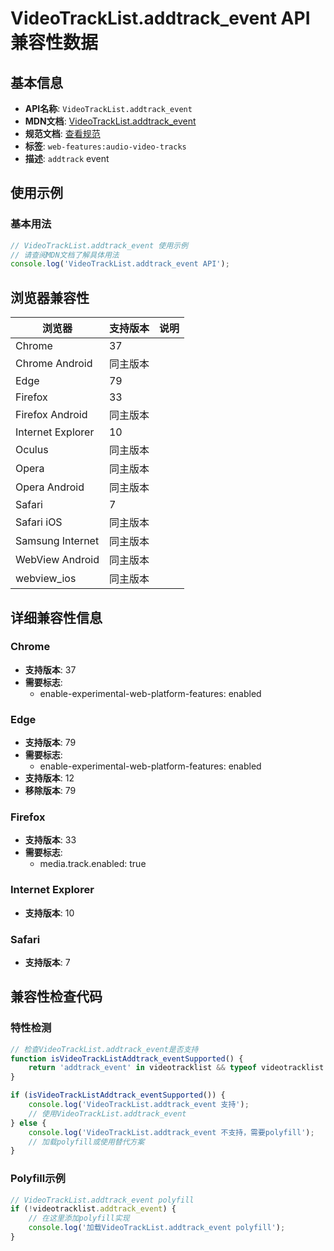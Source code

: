 # VideoTrackList.addtrack_event API 兼容性数据

## 基本信息

- **API名称**: `VideoTrackList.addtrack_event`
- **MDN文档**: [VideoTrackList.addtrack_event](https://developer.mozilla.org/docs/Web/API/VideoTrackList/addtrack_event)
- **规范文档**: [查看规范](https://html.spec.whatwg.org/multipage/media.html#event-media-addtrack,https://html.spec.whatwg.org/multipage/media.html#handler-tracklist-onaddtrack)
- **标签**: `web-features:audio-video-tracks`
- **描述**: `addtrack` event

## 使用示例

### 基本用法

```javascript
// VideoTrackList.addtrack_event 使用示例
// 请查阅MDN文档了解具体用法
console.log('VideoTrackList.addtrack_event API');
```

## 浏览器兼容性

| 浏览器 | 支持版本 | 说明 |
|--------|----------|------|
| Chrome | 37 |  |
| Chrome Android | 同主版本 |  |
| Edge | 79 |  |
| Firefox | 33 |  |
| Firefox Android | 同主版本 |  |
| Internet Explorer | 10 |  |
| Oculus | 同主版本 |  |
| Opera | 同主版本 |  |
| Opera Android | 同主版本 |  |
| Safari | 7 |  |
| Safari iOS | 同主版本 |  |
| Samsung Internet | 同主版本 |  |
| WebView Android | 同主版本 |  |
| webview_ios | 同主版本 |  |

## 详细兼容性信息

### Chrome

- **支持版本**: 37
- **需要标志**: 
  - enable-experimental-web-platform-features: enabled

### Edge

- **支持版本**: 79
- **需要标志**: 
  - enable-experimental-web-platform-features: enabled
- **支持版本**: 12
- **移除版本**: 79

### Firefox

- **支持版本**: 33
- **需要标志**: 
  - media.track.enabled: true

### Internet Explorer

- **支持版本**: 10

### Safari

- **支持版本**: 7

## 兼容性检查代码

### 特性检测

```javascript
// 检查VideoTrackList.addtrack_event是否支持
function isVideoTrackListAddtrack_eventSupported() {
    return 'addtrack_event' in videotracklist && typeof videotracklist.addtrack_event === 'function';
}

if (isVideoTrackListAddtrack_eventSupported()) {
    console.log('VideoTrackList.addtrack_event 支持');
    // 使用VideoTrackList.addtrack_event
} else {
    console.log('VideoTrackList.addtrack_event 不支持，需要polyfill');
    // 加载polyfill或使用替代方案
}
```

### Polyfill示例

```javascript
// VideoTrackList.addtrack_event polyfill
if (!videotracklist.addtrack_event) {
    // 在这里添加polyfill实现
    console.log('加载VideoTrackList.addtrack_event polyfill');
}
```

